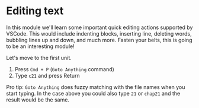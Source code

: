 Editing text
=============

In this module we'll learn some important quick editing actions supported by
VSCode. This would include indenting blocks, inserting line, deleting
words, bubbling lines up and down, and much more. Fasten your belts, this is
going to be an interesting module!

Let's move to the first unit.

1. Press `Cmd + P` (`Goto Anything` command)
2. Type `c21` and press Return

Pro tip: `Goto Anything` does fuzzy matching with the file names when you start
typing. In the case above you could also type `21` or `chap21` and the result
would be the same.

